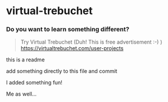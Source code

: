 # virtual-trebuchet

### Do you want to learn something different?
> Try Virtual Trebuchet (Duh! This is free advertisement :-) ) </br>
> https://virtualtrebuchet.com/user-projects

this is a readme

add something directly to this file and commit

I added something fun!


Me as well...
